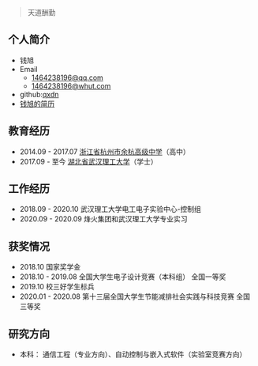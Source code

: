 > 天道酬勤

## 个人简介
- 钱旭
- Email
    - [1464238196@qq.com](mailto:1464238196@qq.com)
    - 1464238196@whut.com
- github:[qxdn](https://www.github.com/qxdn)
- [钱旭的简历](/resources/qx_cv.pdf)

## 教育经历
- 2014.09 - 2017.07 [浙江省杭州市余杭高级中学](http://www.zjhzyg.net/)（高中）
- 2017.09 - 至今 [湖北省武汉理工大学](http://www.whut.edu.cn/)（学士）

## 工作经历
- 2018.09 - 2020.10 武汉理工大学电工电子实验中心-控制组
- 2020.09 - 2020.09 烽火集团和武汉理工大学专业实习

## 获奖情况
- 2018.10 国家奖学金
- 2018.10 - 2019.08 全国大学生电子设计竞赛（本科组） 全国一等奖
- 2019.10 校三好学生标兵
- 2020.01 - 2020.08 第十三届全国大学生节能减排社会实践与科技竞赛 全国三等奖

## 研究方向
- 本科： 通信工程（专业方向）、自动控制与嵌入式软件（实验室竞赛方向）


